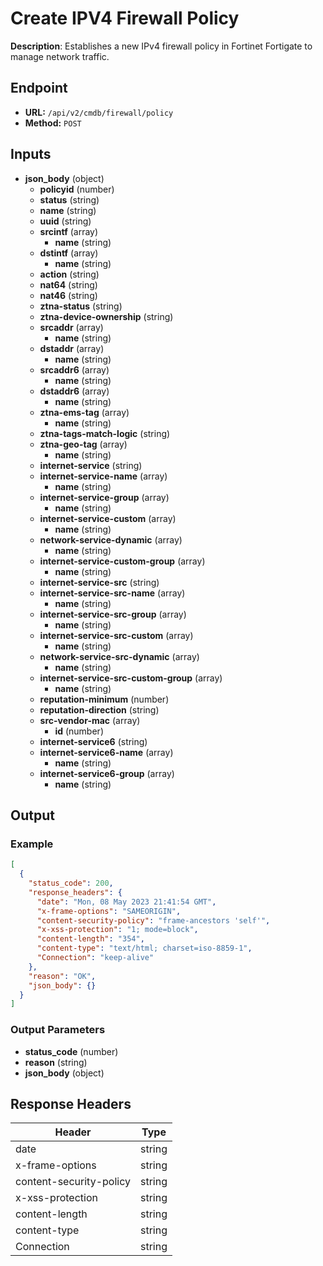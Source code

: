 # Create IPV4 Firewall Policy

**Description**: Establishes a new IPv4 firewall policy in Fortinet Fortigate to manage network traffic.

## Endpoint

- **URL:** `/api/v2/cmdb/firewall/policy`
- **Method:** `POST`
## Inputs

- **json_body** (object)
  - **policyid** (number)
  - **status** (string)
  - **name** (string)
  - **uuid** (string)
  - **srcintf** (array)
    - **name** (string)
  - **dstintf** (array)
    - **name** (string)
  - **action** (string)
  - **nat64** (string)
  - **nat46** (string)
  - **ztna-status** (string)
  - **ztna-device-ownership** (string)
  - **srcaddr** (array)
    - **name** (string)
  - **dstaddr** (array)
    - **name** (string)
  - **srcaddr6** (array)
    - **name** (string)
  - **dstaddr6** (array)
    - **name** (string)
  - **ztna-ems-tag** (array)
    - **name** (string)
  - **ztna-tags-match-logic** (string)
  - **ztna-geo-tag** (array)
    - **name** (string)
  - **internet-service** (string)
  - **internet-service-name** (array)
    - **name** (string)
  - **internet-service-group** (array)
    - **name** (string)
  - **internet-service-custom** (array)
    - **name** (string)
  - **network-service-dynamic** (array)
    - **name** (string)
  - **internet-service-custom-group** (array)
    - **name** (string)
  - **internet-service-src** (string)
  - **internet-service-src-name** (array)
    - **name** (string)
  - **internet-service-src-group** (array)
    - **name** (string)
  - **internet-service-src-custom** (array)
    - **name** (string)
  - **network-service-src-dynamic** (array)
    - **name** (string)
  - **internet-service-src-custom-group** (array)
    - **name** (string)
  - **reputation-minimum** (number)
  - **reputation-direction** (string)
  - **src-vendor-mac** (array)
    - **id** (number)
  - **internet-service6** (string)
  - **internet-service6-name** (array)
    - **name** (string)
  - **internet-service6-group** (array)
    - **name** (string)
## Output

### Example

```json
[
  {
    "status_code": 200,
    "response_headers": {
      "date": "Mon, 08 May 2023 21:41:54 GMT",
      "x-frame-options": "SAMEORIGIN",
      "content-security-policy": "frame-ancestors 'self'",
      "x-xss-protection": "1; mode=block",
      "content-length": "354",
      "content-type": "text/html; charset=iso-8859-1",
      "Connection": "keep-alive"
    },
    "reason": "OK",
    "json_body": {}
  }
]
```
### Output Parameters

- **status_code** (number)
- **reason** (string)
- **json_body** (object)
## Response Headers

| Header | Type |
|--------|------|
| date | string |
| x-frame-options | string |
| content-security-policy | string |
| x-xss-protection | string |
| content-length | string |
| content-type | string |
| Connection | string |
